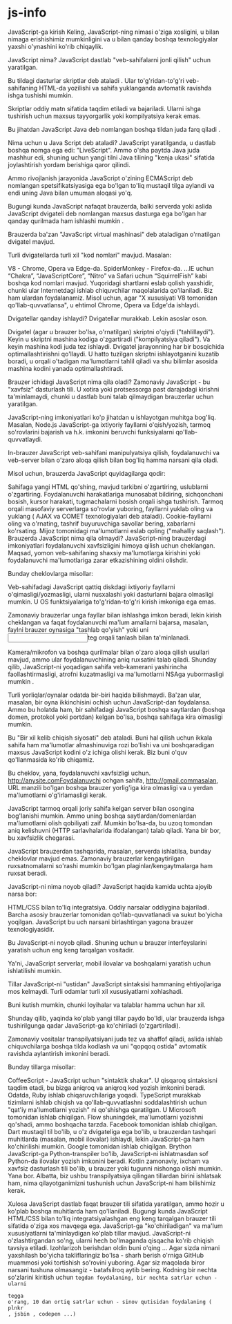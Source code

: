 # js-info
JavaScript-ga kirish
Keling, JavaScript-ning nimasi o'ziga xosligini, u bilan nimaga erishishimiz mumkinligini va u bilan qanday boshqa texnologiyalar yaxshi o'ynashini ko'rib chiqaylik.

JavaScript nima?
JavaScript dastlab "veb-sahifalarni jonli qilish" uchun yaratilgan.

Bu tildagi dasturlar skriptlar deb ataladi . Ular to'g'ridan-to'g'ri veb-sahifaning HTML-da yozilishi va sahifa yuklanganda avtomatik ravishda ishga tushishi mumkin.

Skriptlar oddiy matn sifatida taqdim etiladi va bajariladi. Ularni ishga tushirish uchun maxsus tayyorgarlik yoki kompilyatsiya kerak emas.

Bu jihatdan JavaScript Java deb nomlangan boshqa tildan juda farq qiladi .

Nima uchun u Java Script deb ataladi?
JavaScript yaratilganda, u dastlab boshqa nomga ega edi: "LiveScript". Ammo o'sha paytda Java juda mashhur edi, shuning uchun yangi tilni Java tilining "kenja ukasi" sifatida joylashtirish yordam berishiga qaror qilindi.

Ammo rivojlanish jarayonida JavaScript o'zining ECMAScript deb nomlangan spetsifikatsiyasiga ega bo'lgan to'liq mustaqil tilga aylandi va endi uning Java bilan umuman aloqasi yo'q.

Bugungi kunda JavaScript nafaqat brauzerda, balki serverda yoki aslida JavaScript dvigateli deb nomlangan maxsus dasturga ega bo'lgan har qanday qurilmada ham ishlashi mumkin .

Brauzerda ba'zan "JavaScript virtual mashinasi" deb ataladigan o'rnatilgan dvigatel mavjud.

Turli dvigatellarda turli xil "kod nomlari" mavjud. Masalan:

V8 - Chrome, Opera va Edge-da.
SpiderMonkey - Firefox-da.
…IE uchun “Chakra”, “JavaScriptCore”, “Nitro” va Safari uchun “SquirrelFish” kabi boshqa kod nomlari mavjud.
Yuqoridagi shartlarni eslab qolish yaxshidir, chunki ular Internetdagi ishlab chiquvchilar maqolalarida qo'llaniladi. Biz ham ulardan foydalanamiz. Misol uchun, agar "X xususiyati V8 tomonidan qo'llab-quvvatlansa", u ehtimol Chrome, Opera va Edge'da ishlaydi.

Dvigatellar qanday ishlaydi?
Dvigatellar murakkab. Lekin asoslar oson.

Dvigatel (agar u brauzer bo'lsa, o'rnatilgan) skriptni o'qiydi ("tahlillaydi").
Keyin u skriptni mashina kodiga o'zgartiradi ("kompilyatsiya qiladi").
Va keyin mashina kodi juda tez ishlaydi.
Dvigatel jarayonning har bir bosqichida optimallashtirishni qo'llaydi. U hatto tuzilgan skriptni ishlayotganini kuzatib boradi, u orqali o'tadigan ma'lumotlarni tahlil qiladi va shu bilimlar asosida mashina kodini yanada optimallashtiradi.

Brauzer ichidagi JavaScript nima qila oladi?
Zamonaviy JavaScript - bu "xavfsiz" dasturlash tili. U xotira yoki protsessorga past darajadagi kirishni ta'minlamaydi, chunki u dastlab buni talab qilmaydigan brauzerlar uchun yaratilgan.

JavaScript-ning imkoniyatlari ko'p jihatdan u ishlayotgan muhitga bog'liq. Masalan, Node.js JavaScript-ga ixtiyoriy fayllarni o'qish/yozish, tarmoq so'rovlarini bajarish va h.k. imkonini beruvchi funksiyalarni qo'llab-quvvatlaydi.

In-brauzer JavaScript veb-sahifani manipulyatsiya qilish, foydalanuvchi va veb-server bilan o'zaro aloqa qilish bilan bog'liq hamma narsani qila oladi.

Misol uchun, brauzerda JavaScript quyidagilarga qodir:

Sahifaga yangi HTML qo'shing, mavjud tarkibni o'zgartiring, uslublarni o'zgartiring.
Foydalanuvchi harakatlariga munosabat bildiring, sichqonchani bosish, kursor harakati, tugmachalarni bosish orqali ishga tushirish.
Tarmoq orqali masofaviy serverlarga so'rovlar yuboring, fayllarni yuklab oling va yuklang ( AJAX va COMET texnologiyalari deb ataladi).
Cookie-fayllarni oling va o'rnating, tashrif buyuruvchiga savollar bering, xabarlarni ko'rsating.
Mijoz tomonidagi ma'lumotlarni eslab qoling ("mahalliy saqlash").
Brauzerda JavaScript nima qila olmaydi?
JavaScript-ning brauzerdagi imkoniyatlari foydalanuvchi xavfsizligini himoya qilish uchun cheklangan. Maqsad, yomon veb-sahifaning shaxsiy ma'lumotlarga kirishini yoki foydalanuvchi ma'lumotlariga zarar etkazishining oldini olishdir.

Bunday cheklovlarga misollar:

Veb-sahifadagi JavaScript qattiq diskdagi ixtiyoriy fayllarni o'qimasligi/yozmasligi, ularni nusxalashi yoki dasturlarni bajara olmasligi mumkin. U OS funktsiyalariga to'g'ridan-to'g'ri kirish imkoniga ega emas.

Zamonaviy brauzerlar unga fayllar bilan ishlashga imkon beradi, lekin kirish cheklangan va faqat foydalanuvchi ma'lum amallarni bajarsa, masalan, faylni brauzer oynasiga "tashlab qo'yish" yoki uni <input>teg orqali tanlash bilan ta'minlanadi.

Kamera/mikrofon va boshqa qurilmalar bilan o'zaro aloqa qilish usullari mavjud, ammo ular foydalanuvchining aniq ruxsatini talab qiladi. Shunday qilib, JavaScript-ni yoqadigan sahifa veb-kamerani yashirincha faollashtirmasligi, atrofni kuzatmasligi va ma'lumotlarni NSAga yubormasligi mumkin .

Turli yorliqlar/oynalar odatda bir-biri haqida bilishmaydi. Ba'zan ular, masalan, bir oyna ikkinchisini ochish uchun JavaScript-dan foydalansa. Ammo bu holatda ham, bir sahifadagi JavaScript boshqa saytlardan (boshqa domen, protokol yoki portdan) kelgan bo'lsa, boshqa sahifaga kira olmasligi mumkin.

Bu "Bir xil kelib chiqish siyosati" deb ataladi. Buni hal qilish uchun ikkala sahifa ham ma'lumotlar almashinuviga rozi bo'lishi va uni boshqaradigan maxsus JavaScript kodini o'z ichiga olishi kerak. Biz buni o'quv qo'llanmasida ko'rib chiqamiz.

Bu cheklov, yana, foydalanuvchi xavfsizligi uchun. http://anysite.comFoydalanuvchi ochgan sahifa, http://gmail.commasalan, URL manzili bo'lgan boshqa brauzer yorlig'iga kira olmasligi va u yerdan ma'lumotlarni o'g'irlamasligi kerak.

JavaScript tarmoq orqali joriy sahifa kelgan server bilan osongina bog'lanishi mumkin. Ammo uning boshqa saytlardan/domenlardan ma'lumotlarni olish qobiliyati zaif. Mumkin bo'lsa-da, bu uzoq tomondan aniq kelishuvni (HTTP sarlavhalarida ifodalangan) talab qiladi. Yana bir bor, bu xavfsizlik chegarasi.


JavaScript brauzerdan tashqarida, masalan, serverda ishlatilsa, bunday cheklovlar mavjud emas. Zamonaviy brauzerlar kengaytirilgan ruxsatnomalarni so'rashi mumkin bo'lgan plaginlar/kengaytmalarga ham ruxsat beradi.

JavaScript-ni nima noyob qiladi?
JavaScript haqida kamida uchta ajoyib narsa bor:

HTML/CSS bilan to'liq integratsiya.
Oddiy narsalar oddiygina bajariladi.
Barcha asosiy brauzerlar tomonidan qo'llab-quvvatlanadi va sukut bo'yicha yoqilgan.
JavaScript bu uch narsani birlashtirgan yagona brauzer texnologiyasidir.

Bu JavaScript-ni noyob qiladi. Shuning uchun u brauzer interfeyslarini yaratish uchun eng keng tarqalgan vositadir.

Ya'ni, JavaScript serverlar, mobil ilovalar va boshqalarni yaratish uchun ishlatilishi mumkin.

Tillar JavaScript-ni "ustidan"
JavaScript sintaksisi hammaning ehtiyojlariga mos kelmaydi. Turli odamlar turli xil xususiyatlarni xohlashadi.

Buni kutish mumkin, chunki loyihalar va talablar hamma uchun har xil.

Shunday qilib, yaqinda ko'plab yangi tillar paydo bo'ldi, ular brauzerda ishga tushirilgunga qadar JavaScript-ga ko'chiriladi (o'zgartiriladi).

Zamonaviy vositalar transpilyatsiyani juda tez va shaffof qiladi, aslida ishlab chiquvchilarga boshqa tilda kodlash va uni "qopqoq ostida" avtomatik ravishda aylantirish imkonini beradi.

Bunday tillarga misollar:

CoffeeScript - JavaScript uchun "sintaktik shakar". U qisqaroq sintaksisni taqdim etadi, bu bizga aniqroq va aniqroq kod yozish imkonini beradi. Odatda, Ruby ishlab chiqaruvchilariga yoqadi.
TypeScript murakkab tizimlarni ishlab chiqish va qo'llab-quvvatlashni soddalashtirish uchun "qat'iy ma'lumotlarni yozish" ni qo'shishga qaratilgan. U Microsoft tomonidan ishlab chiqilgan.
Flow shuningdek, ma'lumotlarni yozishni qo'shadi, ammo boshqacha tarzda. Facebook tomonidan ishlab chiqilgan.
Dart mustaqil til bo'lib, u o'z dvigateliga ega bo'lib, u brauzerdan tashqari muhitlarda (masalan, mobil ilovalar) ishlaydi, lekin JavaScript-ga ham ko'chirilishi mumkin. Google tomonidan ishlab chiqilgan.
Brython JavaScript-ga Python-transpiler bo'lib, JavaScript-ni ishlatmasdan sof Python-da ilovalar yozish imkonini beradi.
Kotlin zamonaviy, ixcham va xavfsiz dasturlash tili bo'lib, u brauzer yoki tugunni nishonga olishi mumkin.
Yana bor. Albatta, biz ushbu transpilyatsiya qilingan tillardan birini ishlatsak ham, nima qilayotganimizni tushunish uchun JavaScript-ni ham bilishimiz kerak.

Xulosa
JavaScript dastlab faqat brauzer tili sifatida yaratilgan, ammo hozir u ko'plab boshqa muhitlarda ham qo'llaniladi.
Bugungi kunda JavaScript HTML/CSS bilan to'liq integratsiyalashgan eng keng tarqalgan brauzer tili sifatida o'ziga xos mavqega ega.
JavaScript-ga "ko'chiriladigan" va ma'lum xususiyatlarni ta'minlaydigan ko'plab tillar mavjud. JavaScript-ni o'zlashtirgandan so'ng, ularni hech bo'lmaganda qisqacha ko'rib chiqish tavsiya etiladi.
Izohlarizoh berishdan oldin buni o'qing ...
Agar sizda nimani yaxshilash bo'yicha takliflaringiz bo'lsa - sharh berish o'rniga GitHub muammosi yoki tortishish so'rovini yuboring.
Agar siz maqolada biror narsani tushuna olmasangiz - batafsilroq aytib bering.
Kodning bir nechta so'zlarini kiritish uchun <code>tegdan foydalaning, bir nechta satrlar uchun - ularni <pre>tegga o'rang, 10 dan ortiq satrlar uchun - sinov qutisidan foydalaning ( plnkr , jsbin , codepen ...)
